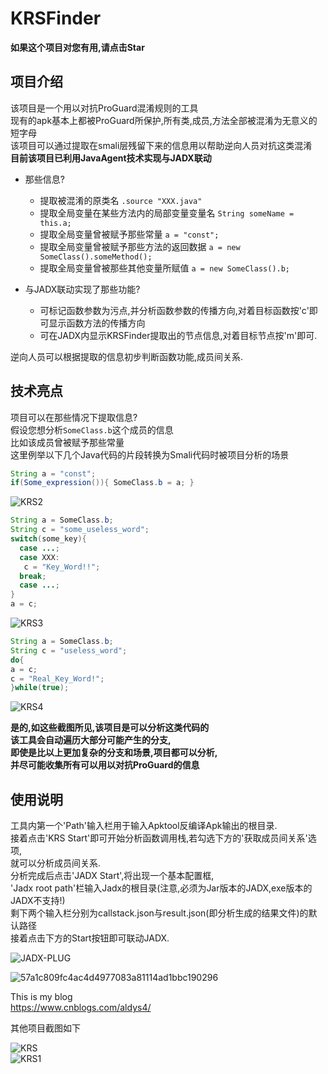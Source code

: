# KRSFinder

**如果这个项目对您有用,请点击Star**  
## 项目介绍
该项目是一个用以对抗ProGuard混淆规则的工具  
现有的apk基本上都被ProGuard所保护,所有类,成员,方法全部被混淆为无意义的短字母  
该项目可以通过提取在smali层残留下来的信息用以帮助逆向人员对抗这类混淆  
**目前该项目已利用JavaAgent技术实现与JADX联动**

* 那些信息?
  * 提取被混淆的原类名 `.source "XXX.java"`
  * 提取全局变量在某些方法内的局部变量变量名 `String someName = this.a;`
  * 提取全局变量曾被赋予那些常量 `a = "const";`
  * 提取全局变量曾被赋予那些方法的返回数据 `a = new SomeClass().someMethod();`
  * 提取全局变量曾被那些其他变量所赋值 `a = new SomeClass().b;`

* 与JADX联动实现了那些功能?
  * 可标记函数参数为污点,并分析函数参数的传播方向,对着目标函数按'c'即可显示函数方法的传播方向   
  * 可在JADX内显示KRSFinder提取出的节点信息,对着目标节点按'm'即可.  

逆向人员可以根据提取的信息初步判断函数功能,成员间关系.
## 技术亮点  

项目可以在那些情况下提取信息?  
假设您想分析`SomeClass.b`这个成员的信息  
比如该成员曾被赋予那些常量  
这里例举以下几个Java代码的片段转换为Smali代码时被项目分析的场景  
```java
String a = "const";
if(Some_expression()){ SomeClass.b = a; }
```
![KRS2](https://user-images.githubusercontent.com/89259981/139191385-c51b8a03-8c3f-45ab-a027-9ecfb076fb92.png)

```java
String a = SomeClass.b;
String c = "some_useless_word";
switch(some_key){
  case ...; 
  case XXX:
   c = "Key_Word!!";
  break;
  case ...;   
}
a = c;
```
![KRS3](https://user-images.githubusercontent.com/89259981/139191583-f4282fb7-d2ff-40af-8211-aa6ad994d818.png)
```java
String a = SomeClass.b;
String c = "useless_word";
do{
a = c;
c = "Real_Key_Word!";
}while(true);
```
![KRS4](https://user-images.githubusercontent.com/89259981/139191614-c167cab3-d4ae-4ef1-ab08-3222d58bee1d.png)

**是的,如这些截图所见,该项目是可以分析这类代码的  
该工具会自动遍历大部分可能产生的分支,  
即使是比以上更加复杂的分支和场景,项目都可以分析,  
并尽可能收集所有可以用以对抗ProGuard的信息**   

## 使用说明   
工具内第一个'Path'输入栏用于输入Apktool反编译Apk输出的根目录.   
接着点击'KRS Start'即可开始分析函数调用栈,若勾选下方的'获取成员间关系'选项,   
就可以分析成员间关系.      
分析完成后点击'JADX Start',将出现一个基本配置框,   
'Jadx root path'栏输入Jadx的根目录(注意,必须为Jar版本的JADX,exe版本的JADX不支持!)   
剩下两个输入栏分别为callstack.json与result.json(即分析生成的结果文件)的默认路径   
接着点击下方的Start按钮即可联动JADX.   

![JADX-PLUG](https://user-images.githubusercontent.com/89259981/169800658-77955e9d-5c94-4980-8e81-fa5440a14985.png)

![57a1c809fc4ac4d4977083a81114ad1bbc190296](https://user-images.githubusercontent.com/89259981/169809694-6bf42d1e-6999-4331-9cbf-96020f707a81.gif)

This is my blog  
https://www.cnblogs.com/aldys4/  

其他项目截图如下  

![KRS](https://user-images.githubusercontent.com/89259981/139191644-6ac1ce00-4343-4a4c-8979-c95dcd2d7fb4.png)  
![KRS1](https://user-images.githubusercontent.com/89259981/139191653-ef00f37a-b299-4c43-b46d-21849e457240.png)


